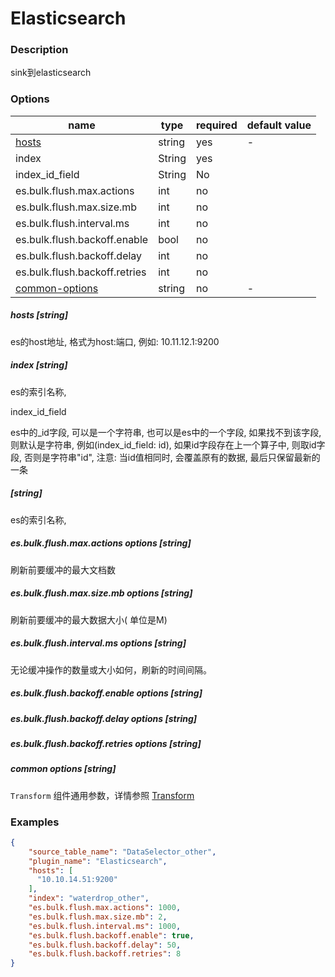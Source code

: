 # Elasticsearch

### Description

sink到elasticsearch

### Options

| name                                     | type   | required | default value |
| ---------------------------------------- | ------ | -------- | ------------- |
| [hosts](#hosts)                          | string | yes      | -             |
| index                                    | String | yes      |               |
| index_id_field                           | String | No       |               |
| es.bulk.flush.max.actions                | int    | no       |               |
| es.bulk.flush.max.size.mb                | int    | no       |               |
| es.bulk.flush.interval.ms                | int    | no       |               |
| es.bulk.flush.backoff.enable             | bool   | no       |               |
| es.bulk.flush.backoff.delay              | int    | no       |               |
| es.bulk.flush.backoff.retries            | int    | no       |               |
| [common-options](#common-options-string) | string | no       | -             |

##### hosts [string]

es的host地址, 格式为host:端口, 例如: 10.11.12.1:9200

##### index [string]

es的索引名称, 

index_id_field

es中的_id字段, 可以是一个字符串, 也可以是es中的一个字段, 如果找不到该字段, 则默认是字符串, 例如(index_id_field: id), 如果id字段存在上一个算子中, 则取id字段, 否则是字符串"id", 注意: 当id值相同时, 会覆盖原有的数据, 最后只保留最新的一条

#####  [string]

es的索引名称, 

##### es.bulk.flush.max.actions options [string]

刷新前要缓冲的最大文档数

##### es.bulk.flush.max.size.mb options [string]

刷新前要缓冲的最大数据大小( 单位是M)

##### es.bulk.flush.interval.ms options [string]

无论缓冲操作的数量或大小如何，刷新的时间间隔。

##### es.bulk.flush.backoff.enable options [string]



##### es.bulk.flush.backoff.delay options [string]



##### es.bulk.flush.backoff.retries options [string]



##### common options [string]

`Transform` 组件通用参数，详情参照 [Transform]()

### Examples

```json
{
    "source_table_name": "DataSelector_other",
    "plugin_name": "Elasticsearch",
    "hosts": [
      "10.10.14.51:9200"
    ],
    "index": "waterdrop_other",
    "es.bulk.flush.max.actions": 1000,
    "es.bulk.flush.max.size.mb": 2,
    "es.bulk.flush.interval.ms": 1000,
    "es.bulk.flush.backoff.enable": true,
    "es.bulk.flush.backoff.delay": 50,
    "es.bulk.flush.backoff.retries": 8
}
```

